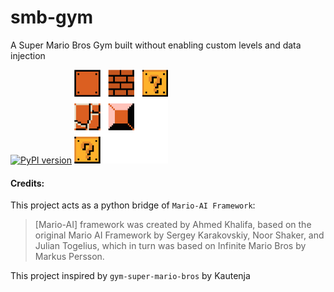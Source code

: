 # smb-gym
A Super Mario Bros Gym built without enabling custom levels and data injection

[![PyPI version](https://badge.fury.io/py/smbgym.svg)](https://badge.fury.io/py/smbgym)
<img src="https://github.com/Mike968/smb-gym/blob/main/mario-blocks.png?raw=true"
     alt="Mario Blocks"
     style="float: center; height: 150px; width: 150px;" />



#### Credits:
This project acts as a python bridge of `Mario-AI Framework`:
> [Mario-AI] framework was created by Ahmed Khalifa, based on the original Mario AI Framework by Sergey Karakovskiy, Noor Shaker, and Julian Togelius, which in turn was based on Infinite Mario Bros by Markus Persson.

This project inspired by `gym-super-mario-bros` by Kautenja
